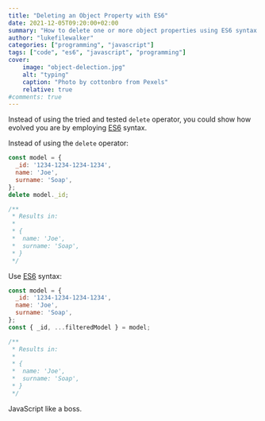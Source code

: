 ```yaml
---
title: "Deleting an Object Property with ES6"
date: 2021-12-05T09:20:00+02:00
summary: "How to delete one or more object properties using ES6 syntax."
author: "lukefilewalker"
categories: ["programming", "javascript"]
tags: ["code", "es6", "javascript", "programming"]
cover:
    image: "object-delection.jpg"
    alt: "typing"
    caption: "Photo by cottonbro from Pexels"
    relative: true
#comments: true
---
```


Instead of using the tried and tested `delete` operator, you could show how evolved you are by employing [ES6](https://wikiless.org/wiki/ECMAScript?lang=en#6th_Edition_%E2%80%93_ECMAScript_2015) syntax.

Instead of using the `delete` operator:
```js
const model = {
  _id: '1234-1234-1234-1234',
  name: 'Joe',
  surname: 'Soap',
};
delete model._id;

/**
 * Results in:
 *
 * {
 *  name: 'Joe',
 *  surname: 'Soap',
 * }
 */
```
Use [ES6](https://wikiless.org/wiki/ECMAScript?lang=en#6th_Edition_%E2%80%93_ECMAScript_2015) syntax:
```js
const model = {
  _id: '1234-1234-1234-1234',
  name: 'Joe',
  surname: 'Soap',
};
const { _id, ...filteredModel } = model;

/**
 * Results in:
 *
 * {
 *  name: 'Joe',
 *  surname: 'Soap',
 * }
 */
```

JavaScript like a boss.
